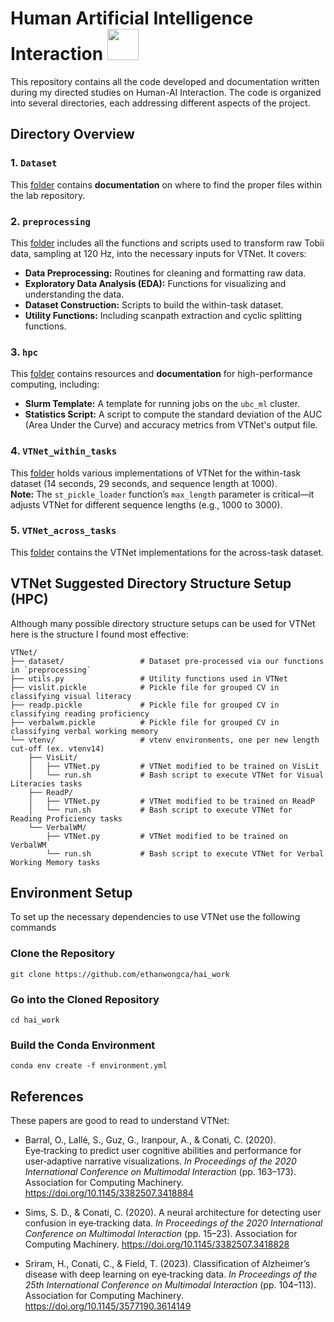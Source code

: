 # Human Artificial Intelligence Interaction <img height=50 width=50 src="https://github.com/user-attachments/assets/a47c4f55-2fe8-458c-b356-2b6b61e12008">


This repository contains all the code developed and documentation written during my directed studies on Human-AI Interaction. The code is organized into several directories, each addressing different aspects of the project.

## Directory Overview

### 1. `Dataset`
This [folder](./Dataset/) contains **documentation** on where to find the proper files within the lab repository.

### 2. `preprocessing`
This [folder](./preprocess/) includes all the functions and scripts used to transform raw Tobii data, sampling at 120 Hz, into the necessary inputs for VTNet. It covers:
- **Data Preprocessing:** Routines for cleaning and formatting raw data.
- **Exploratory Data Analysis (EDA):** Functions for visualizing and understanding the data.
- **Dataset Construction:** Scripts to build the within-task dataset.
- **Utility Functions:** Including scanpath extraction and cyclic splitting functions.

### 3. `hpc`
This [folder](./hpc/) contains resources and **documentation** for high-performance computing, including:
- **Slurm Template:** A template for running jobs on the `ubc_ml` cluster.
- **Statistics Script:** A script to compute the standard deviation of the AUC (Area Under the Curve) and accuracy metrics from VTNet's output file.

### 4. `VTNet_within_tasks`
This [folder](./VTNet_within_tasks/) holds various implementations of VTNet for the within-task dataset (14 seconds, 29 seconds, and sequence length at 1000).  
**Note:** The `st_pickle_loader` function’s `max_length` parameter is critical—it adjusts VTNet for different sequence lengths (e.g., 1000 to 3000).

### 5. `VTNet_across_tasks`
This [folder](./VTNet_across_tasks/) contains the VTNet implementations for the across-task dataset. 

## VTNet Suggested Directory Structure Setup (HPC)
Although many possible directory structure setups can be used for VTNet here is the structure I found most effective:

```
VTNet/
├── dataset/                 # Dataset pre-processed via our functions in `preprocessing`        
├── utils.py                 # Utility functions used in VTNet
├── vislit.pickle            # Pickle file for grouped CV in classifying visual literacy
├── readp.pickle             # Pickle file for grouped CV in classifying reading proficiency
├── verbalwm.pickle          # Pickle file for grouped CV in classifying verbal working memory 
└── vtenv/                   # vtenv environments, one per new length cut-off (ex. vtenv14)
    ├── VisLit/
    │   ├── VTNet.py         # VTNet modified to be trained on VisLit 
    │   └── run.sh           # Bash script to execute VTNet for Visual Literacies tasks
    ├── ReadP/
    │   ├── VTNet.py         # VTNet modified to be trained on ReadP
    │   └── run.sh           # Bash script to execute VTNet for Reading Proficiency tasks
    └── VerbalWM/
        ├── VTNet.py         # VTNet modified to be trained on VerbalWM
        └── run.sh           # Bash script to execute VTNet for Verbal Working Memory tasks
```

## Environment Setup 
To set up the necessary dependencies to use VTNet use the following commands
### Clone the Repository 
```
git clone https://github.com/ethanwongca/hai_work
```
### Go into the Cloned Repository 
```
cd hai_work 
```
### Build the Conda Environment 
```
conda env create -f environment.yml
```

## References
These papers are good to read to understand VTNet: 
- Barral, O., Lallé, S., Guz, G., Iranpour, A., & Conati, C. (2020). Eye‑tracking to predict user cognitive abilities and performance for user‑adaptive narrative visualizations. *In Proceedings of the 2020 International Conference on Multimodal Interaction* (pp. 163–173). Association for Computing Machinery. https://doi.org/10.1145/3382507.3418884

- Sims, S. D., & Conati, C. (2020). A neural architecture for detecting user confusion in eye‑tracking data. *In Proceedings of the 2020 International Conference on Multimodal Interaction* (pp. 15–23). Association for Computing Machinery. https://doi.org/10.1145/3382507.3418828

- Sriram, H., Conati, C., & Field, T. (2023). Classification of Alzheimer’s disease with deep learning on eye‑tracking data. *In Proceedings of the 25th International Conference on Multimodal Interaction* (pp. 104–113). Association for Computing Machinery. https://doi.org/10.1145/3577190.3614149

